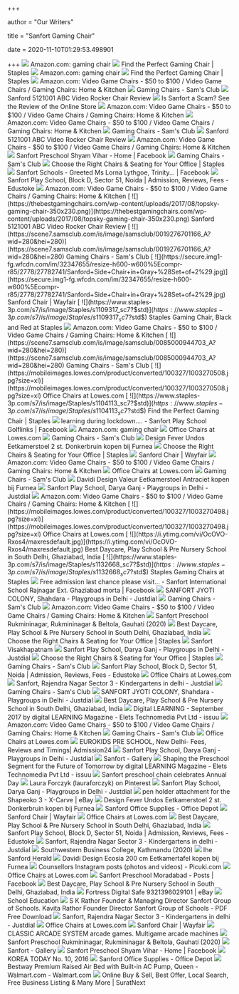 +++
        
author = "Our Writers"
        
title = "Sanfort Gaming Chair"
        
date = 2020-11-10T01:29:53.498901
        
+++
[ ![](https://m.media-amazon.com/images/I/619rXonITKL._AC_UY218_.jpg)](https://m.media-amazon.com/images/I/619rXonITKL._AC_UY218_.jpg) Amazon.com: gaming chair
[ ![](https://www.staples-3p.com/s7/is/image/Staples/sp55258360_sc7?$std$)](https://www.staples-3p.com/s7/is/image/Staples/sp55258360_sc7?$std$) Find the Perfect Gaming Chair | Staples
[ ![](https://m.media-amazon.com/images/I/61HEqHMkRhL._AC_UY218_.jpg)](https://m.media-amazon.com/images/I/61HEqHMkRhL._AC_UY218_.jpg) Amazon.com: gaming chair
[ ![](https://www.staples-3p.com/s7/is/image/Staples/sp21519110_sc7?$std$)](https://www.staples-3p.com/s7/is/image/Staples/sp21519110_sc7?$std$) Find the Perfect Gaming Chair | Staples
[ ![](https://m.media-amazon.com/images/I/71izUCkdLoL._AC_UL320_.jpg)](https://m.media-amazon.com/images/I/71izUCkdLoL._AC_UL320_.jpg) Amazon.com: Video Game Chairs - $50 to $100 / Video Game Chairs / Gaming  Chairs: Home & Kitchen
[ ![](https://scene7.samsclub.com/is/image/samsclub/0084512309576_A?wid=280&hei=280)](https://scene7.samsclub.com/is/image/samsclub/0084512309576_A?wid=280&hei=280) Gaming Chairs - Sam's Club
[ ![](https://thebestgamingchairs.com/wp-content/uploads/2017/06/sanford-5121001-gaming-chair.jpg)](https://thebestgamingchairs.com/wp-content/uploads/2017/06/sanford-5121001-gaming-chair.jpg) Sanford 5121001 ABC Video Rocker Chair Review
[ ![](https://www.onlinethreatalerts.com/article/2020/5/18/is-sanfort-a-scam-see-the-review-of-the-online-store/0.jpg)](https://www.onlinethreatalerts.com/article/2020/5/18/is-sanfort-a-scam-see-the-review-of-the-online-store/0.jpg) Is Sanfort a Scam? See the Review of the Online Store
[ ![](https://m.media-amazon.com/images/I/61AsERStiQL._AC_UL320_.jpg)](https://m.media-amazon.com/images/I/61AsERStiQL._AC_UL320_.jpg) Amazon.com: Video Game Chairs - $50 to $100 / Video Game Chairs / Gaming  Chairs: Home & Kitchen
[ ![](https://m.media-amazon.com/images/I/71iD3uTLZ0L._AC_UL320_.jpg)](https://m.media-amazon.com/images/I/71iD3uTLZ0L._AC_UL320_.jpg) Amazon.com: Video Game Chairs - $50 to $100 / Video Game Chairs / Gaming  Chairs: Home & Kitchen
[ ![](https://scene7.samsclub.com/is/image/samsclub/0084512308930_A?wid=280&hei=280)](https://scene7.samsclub.com/is/image/samsclub/0084512308930_A?wid=280&hei=280) Gaming Chairs - Sam's Club
[ ![](https://thebestgamingchairs.com/wp-content/uploads/2017/07/Rocker-5143601-Video-Gaming-Wireless-350x230.jpg)](https://thebestgamingchairs.com/wp-content/uploads/2017/07/Rocker-5143601-Video-Gaming-Wireless-350x230.jpg) Sanford 5121001 ABC Video Rocker Chair Review
[ ![](https://m.media-amazon.com/images/I/61UmfkXCncL._AC_UL320_.jpg)](https://m.media-amazon.com/images/I/61UmfkXCncL._AC_UL320_.jpg) Amazon.com: Video Game Chairs - $50 to $100 / Video Game Chairs / Gaming  Chairs: Home & Kitchen
[ ![](https://lookaside.fbsbx.com/lookaside/crawler/media/?media_id=794525240582568)](https://lookaside.fbsbx.com/lookaside/crawler/media/?media_id=794525240582568) Sanfort Preschool Shyam Vihar - Home | Facebook
[ ![](https://scene7.samsclub.com/is/image/samsclub/0084512309063_A?wid=280&hei=280)](https://scene7.samsclub.com/is/image/samsclub/0084512309063_A?wid=280&hei=280) Gaming Chairs - Sam's Club
[ ![](https://www.staples.com/sbd/cre/products/191006/dg20118/images/gaming-chairs-2.jpg)](https://www.staples.com/sbd/cre/products/191006/dg20118/images/gaming-chairs-2.jpg) Choose the Right Chairs & Seating for Your Office | Staples
[ ![](https://lookaside.fbsbx.com/lookaside/crawler/media/?media_id=2162907883765448)](https://lookaside.fbsbx.com/lookaside/crawler/media/?media_id=2162907883765448) Sanfort Schools - Greeted Ms Lorna Lythgoe, Trinity... | Facebook
[ ![](https://www.edustoke.com/assets/uploads-new/sanfort-pre-school-1497612291-1.jpg)](https://www.edustoke.com/assets/uploads-new/sanfort-pre-school-1497612291-1.jpg) Sanfort Play School, Block D, Sector 51, Noida | Admission, Reviews, Fees -  Edustoke
[ ![](https://m.media-amazon.com/images/I/71ocfR4COML._AC_UL320_.jpg)](https://m.media-amazon.com/images/I/71ocfR4COML._AC_UL320_.jpg) Amazon.com: Video Game Chairs - $50 to $100 / Video Game Chairs / Gaming  Chairs: Home & Kitchen
[ ![](https://thebestgamingchairs.com/wp-content/uploads/2017/08/topsky-gaming-chair-350x230.png)](https://thebestgamingchairs.com/wp-content/uploads/2017/08/topsky-gaming-chair-350x230.png) Sanford 5121001 ABC Video Rocker Chair Review
[ ![](https://scene7.samsclub.com/is/image/samsclub/0019276701166_A?wid=280&hei=280)](https://scene7.samsclub.com/is/image/samsclub/0019276701166_A?wid=280&hei=280) Gaming Chairs - Sam's Club
[ ![](https://secure.img1-fg.wfcdn.com/im/32347655/resize-h600-w600%5Ecompr-r85/2778/27782741/Sanford+Side+Chair+in+Gray+%28Set+of+2%29.jpg)](https://secure.img1-fg.wfcdn.com/im/32347655/resize-h600-w600%5Ecompr-r85/2778/27782741/Sanford+Side+Chair+in+Gray+%28Set+of+2%29.jpg) Sanford Chair | Wayfair
[ ![](https://www.staples-3p.com/s7/is/image/Staples/s1109317_sc7?$std$)](https://www.staples-3p.com/s7/is/image/Staples/s1109317_sc7?$std$) Staples Gaming Chair, Black and Red at Staples
[ ![](https://m.media-amazon.com/images/I/61xMRC1HKwL._AC_UL320_.jpg)](https://m.media-amazon.com/images/I/61xMRC1HKwL._AC_UL320_.jpg) Amazon.com: Video Game Chairs - $50 to $100 / Video Game Chairs / Gaming  Chairs: Home & Kitchen
[ ![](https://scene7.samsclub.com/is/image/samsclub/0085000944703_A?wid=280&hei=280)](https://scene7.samsclub.com/is/image/samsclub/0085000944703_A?wid=280&hei=280) Gaming Chairs - Sam's Club
[ ![](https://mobileimages.lowes.com/product/converted/100327/1003270508.jpg?size=xl)](https://mobileimages.lowes.com/product/converted/100327/1003270508.jpg?size=xl) Office Chairs at Lowes.com
[ ![](https://www.staples-3p.com/s7/is/image/Staples/s1104113_sc7?$std$)](https://www.staples-3p.com/s7/is/image/Staples/s1104113_sc7?$std$) Find the Perfect Gaming Chair | Staples
[ ![](https://lookaside.fbsbx.com/lookaside/crawler/media/?media_id=2623289617960592)](https://lookaside.fbsbx.com/lookaside/crawler/media/?media_id=2623289617960592) learning during lockdown.... - Sanfort Play School Golflinks | Facebook
[ ![](https://m.media-amazon.com/images/I/611jFd4qtaL._AC_UY218_.jpg)](https://m.media-amazon.com/images/I/611jFd4qtaL._AC_UY218_.jpg) Amazon.com: gaming chair
[ ![](https://mobileimages.lowes.com/product/converted/100301/1003010512.jpg?size=xl)](https://mobileimages.lowes.com/product/converted/100301/1003010512.jpg?size=xl) Office Chairs at Lowes.com
[ ![](https://scene7.samsclub.com/is/image/samsclub/0019276701170_A?wid=280&hei=280)](https://scene7.samsclub.com/is/image/samsclub/0019276701170_A?wid=280&hei=280) Gaming Chairs - Sam's Club
[ ![](https://cdn.webshopapp.com/shops/132458/files/312533652/900x900x2/design-fever-undos-eetkamerstoel-2-st-donkerbruin.jpg)](https://cdn.webshopapp.com/shops/132458/files/312533652/900x900x2/design-fever-undos-eetkamerstoel-2-st-donkerbruin.jpg) Design Fever Undos Eetkamerstoel 2 st. Donkerbruin kopen bij Furnea
[ ![](https://www.staples.com/sbd/cre/products/191006/dg20118/images/office-chairs.png)](https://www.staples.com/sbd/cre/products/191006/dg20118/images/office-chairs.png) Choose the Right Chairs & Seating for Your Office | Staples
[ ![](https://secure.img1-fg.wfcdn.com/im/63062953/resize-h310-w310%5Ecompr-r85/4492/44926786/sanford-armchair.jpg)](https://secure.img1-fg.wfcdn.com/im/63062953/resize-h310-w310%5Ecompr-r85/4492/44926786/sanford-armchair.jpg) Sanford Chair | Wayfair
[ ![](https://m.media-amazon.com/images/I/81MfzZ5CuoL._AC_UL320_.jpg)](https://m.media-amazon.com/images/I/81MfzZ5CuoL._AC_UL320_.jpg) Amazon.com: Video Game Chairs - $50 to $100 / Video Game Chairs / Gaming  Chairs: Home & Kitchen
[ ![](https://mobileimages.lowes.com/product/converted/751118/751118750119.jpg?size=xl)](https://mobileimages.lowes.com/product/converted/751118/751118750119.jpg?size=xl) Office Chairs at Lowes.com
[ ![](https://scene7.samsclub.com/is/image/samsclub/0019276701169_A?wid=280&hei=280)](https://scene7.samsclub.com/is/image/samsclub/0019276701169_A?wid=280&hei=280) Gaming Chairs - Sam's Club
[ ![](https://cdn.webshopapp.com/shops/132458/files/324626491/image.jpg)](https://cdn.webshopapp.com/shops/132458/files/324626491/image.jpg) Davidi Design Valeur Eetkamerstoel Antraciet kopen bij Furnea
[ ![](https://content3.jdmagicbox.com/comp/delhi/x3/pwfl1516708727s6b7x3/catalogue/sanfort-preschool-delhi-eis4l.jpg?clr=664200)](https://content3.jdmagicbox.com/comp/delhi/x3/pwfl1516708727s6b7x3/catalogue/sanfort-preschool-delhi-eis4l.jpg?clr=664200) Sanfort Play School, Darya Ganj - Playgroups in Delhi - Justdial
[ ![](https://m.media-amazon.com/images/I/71SWGSjOcDL._AC_UL320_.jpg)](https://m.media-amazon.com/images/I/71SWGSjOcDL._AC_UL320_.jpg) Amazon.com: Video Game Chairs - $50 to $100 / Video Game Chairs / Gaming  Chairs: Home & Kitchen
[ ![](https://mobileimages.lowes.com/product/converted/100327/1003270498.jpg?size=xl)](https://mobileimages.lowes.com/product/converted/100327/1003270498.jpg?size=xl) Office Chairs at Lowes.com
[ ![](https://i.ytimg.com/vi/OcOVO-Rxos4/maxresdefault.jpg)](https://i.ytimg.com/vi/OcOVO-Rxos4/maxresdefault.jpg) Best Daycare, Play School & Pre Nursery School in South Delhi, Ghaziabad,  India
[ ![](https://www.staples-3p.com/s7/is/image/Staples/s1132668_sc7?$std$)](https://www.staples-3p.com/s7/is/image/Staples/s1132668_sc7?$std$) Staples Gaming Chairs at Staples
[ ![](https://lookaside.fbsbx.com/lookaside/crawler/media/?media_id=1234871883299333)](https://lookaside.fbsbx.com/lookaside/crawler/media/?media_id=1234871883299333) Free admission last chance please visit... - Sanfort International School  Rajnagar Ext. Ghaziabad morta | Facebook
[ ![](https://content3.jdmagicbox.com/comp/delhi/y7/011pxx11.xx11.180522110038.b1y7/catalogue/sanfort-jyoti-colony-jyoti-colony-shahdara-delhi-day-care-centres-w1d9ruagcs-250.JPG)](https://content3.jdmagicbox.com/comp/delhi/y7/011pxx11.xx11.180522110038.b1y7/catalogue/sanfort-jyoti-colony-jyoti-colony-shahdara-delhi-day-care-centres-w1d9ruagcs-250.JPG) SANFORT JYOTI COLONY, Shahdara - Playgroups in Delhi - Justdial
[ ![](https://scene7.samsclub.com/is/image/samsclub/0019469601040_A?wid=280&hei=280)](https://scene7.samsclub.com/is/image/samsclub/0019469601040_A?wid=280&hei=280) Gaming Chairs - Sam's Club
[ ![](https://m.media-amazon.com/images/I/81Vuse0XT1L._AC_UL320_.jpg)](https://m.media-amazon.com/images/I/81Vuse0XT1L._AC_UL320_.jpg) Amazon.com: Video Game Chairs - $50 to $100 / Video Game Chairs / Gaming  Chairs: Home & Kitchen
[ ![](https://scontent.fymy1-1.fna.fbcdn.net/v/t1.0-0/p180x540/26907538_840194332820274_6992068375778396368_n.jpg?_nc_cat=100&_nc_sid=110474&_nc_ohc=-Aka4RpX-RUAX_L5To7&_nc_ht=scontent.fymy1-1.fna&tp=6&oh=4625359a58189108ecc9e7e29187838c&oe=5F96222D)](https://scontent.fymy1-1.fna.fbcdn.net/v/t1.0-0/p180x540/26907538_840194332820274_6992068375778396368_n.jpg?_nc_cat=100&_nc_sid=110474&_nc_ohc=-Aka4RpX-RUAX_L5To7&_nc_ht=scontent.fymy1-1.fna&tp=6&oh=4625359a58189108ecc9e7e29187838c&oe=5F96222D) Sanfort Preschool Rukmininagar, Rukmininagar & Beltola, Gauhati (2020)
[ ![](http://www.sanfortschools.com/common/frontend/images/pop3.png)](http://www.sanfortschools.com/common/frontend/images/pop3.png) Best Daycare, Play School & Pre Nursery School in South Delhi, Ghaziabad,  India
[ ![](https://www.staples.com/sbd/cre/products/191006/dg20118/images/tall-chairs.png)](https://www.staples.com/sbd/cre/products/191006/dg20118/images/tall-chairs.png) Choose the Right Chairs & Seating for Your Office | Staples
[ ![](https://lookaside.fbsbx.com/lookaside/crawler/media/?media_id=2204854903066486&get_thumbnail=1)](https://lookaside.fbsbx.com/lookaside/crawler/media/?media_id=2204854903066486&get_thumbnail=1) Sanfort Visakhapatnam
[ ![](https://content3.jdmagicbox.com/comp/delhi/x3/pwfl1516708727s6b7x3/catalogue/sanfort-preschool-delhi-w9obs.jpg)](https://content3.jdmagicbox.com/comp/delhi/x3/pwfl1516708727s6b7x3/catalogue/sanfort-preschool-delhi-w9obs.jpg) Sanfort Play School, Darya Ganj - Playgroups in Delhi - Justdial
[ ![](https://www.staples.com/sbd/cre/products/191006/dg20118/images/conference-chairs.png)](https://www.staples.com/sbd/cre/products/191006/dg20118/images/conference-chairs.png) Choose the Right Chairs & Seating for Your Office | Staples
[ ![](https://scene7.samsclub.com/is/image/samsclub/0084512309593_A?wid=280&hei=280)](https://scene7.samsclub.com/is/image/samsclub/0084512309593_A?wid=280&hei=280) Gaming Chairs - Sam's Club
[ ![](https://www.edustoke.com/assets/uploads-new/sanfort-pre-school-1497612291-2.jpg)](https://www.edustoke.com/assets/uploads-new/sanfort-pre-school-1497612291-2.jpg) Sanfort Play School, Block D, Sector 51, Noida | Admission, Reviews, Fees -  Edustoke
[ ![](https://mobileimages.lowes.com/product/converted/100327/1003270488.jpg?size=xl)](https://mobileimages.lowes.com/product/converted/100327/1003270488.jpg?size=xl) Office Chairs at Lowes.com
[ ![](https://content.jdmagicbox.com/comp/sahibabad/w7/011pxx11.xx11.171024202504.e4w7/catalogue/sanfort-rajendra-nagar-sector-3-sahibabad-kindergartens-teryiuyjk5-250.jpg)](https://content.jdmagicbox.com/comp/sahibabad/w7/011pxx11.xx11.171024202504.e4w7/catalogue/sanfort-rajendra-nagar-sector-3-sahibabad-kindergartens-teryiuyjk5-250.jpg) Sanfort, Rajendra Nagar Sector 3 - Kindergartens in delhi - Justdial
[ ![](https://scene7.samsclub.com/is/image/samsclub/0076949867809_A?wid=280&hei=280)](https://scene7.samsclub.com/is/image/samsclub/0076949867809_A?wid=280&hei=280) Gaming Chairs - Sam's Club
[ ![](https://content3.jdmagicbox.com/comp/delhi/y7/011pxx11.xx11.180522110038.b1y7/catalogue/sanfort-jyoti-colony-jyoti-colony-shahdara-delhi-day-care-centres-w1d9ruagcs.JPG)](https://content3.jdmagicbox.com/comp/delhi/y7/011pxx11.xx11.180522110038.b1y7/catalogue/sanfort-jyoti-colony-jyoti-colony-shahdara-delhi-day-care-centres-w1d9ruagcs.JPG) SANFORT JYOTI COLONY, Shahdara - Playgroups in Delhi - Justdial
[ ![](http://www.sanfortschools.com/common/frontend/images/gallery/img7.jpg)](http://www.sanfortschools.com/common/frontend/images/gallery/img7.jpg) Best Daycare, Play School & Pre Nursery School in South Delhi, Ghaziabad,  India
[ ![](https://image.isu.pub/171003052237-dbc1f39edba7bf800e406724bf82463f/jpg/page_1.jpg)](https://image.isu.pub/171003052237-dbc1f39edba7bf800e406724bf82463f/jpg/page_1.jpg) Digital LEARNING - September 2017 by digital LEARNING Magazine - Elets  Technomedia Pvt Ltd - issuu
[ ![](https://m.media-amazon.com/images/I/71EDYUI4J3L._AC_UL320_.jpg)](https://m.media-amazon.com/images/I/71EDYUI4J3L._AC_UL320_.jpg) Amazon.com: Video Game Chairs - $50 to $100 / Video Game Chairs / Gaming  Chairs: Home & Kitchen
[ ![](https://scene7.samsclub.com/is/image/samsclub/0085000944759_A?wid=280&hei=280)](https://scene7.samsclub.com/is/image/samsclub/0085000944759_A?wid=280&hei=280) Gaming Chairs - Sam's Club
[ ![](https://mobileimages.lowes.com/product/converted/100327/1003270492.jpg?size=xl)](https://mobileimages.lowes.com/product/converted/100327/1003270492.jpg?size=xl) Office Chairs at Lowes.com
[ ![](https://d1kzgg54terghg.cloudfront.net/api_main/public/images/basic-info/1558513598-banner.jpg)](https://d1kzgg54terghg.cloudfront.net/api_main/public/images/basic-info/1558513598-banner.jpg) EUROKIDS PRE SCHOOL, New Delhi- Fees, Reviews and Timings| Admission24
[ ![](https://content3.jdmagicbox.com/comp/delhi/x3/pwfl1516708727s6b7x3/catalogue/sanfort-preschool-delhi-c0t21.jpg)](https://content3.jdmagicbox.com/comp/delhi/x3/pwfl1516708727s6b7x3/catalogue/sanfort-preschool-delhi-c0t21.jpg) Sanfort Play School, Darya Ganj - Playgroups in Delhi - Justdial
[ ![](https://sanfortanaurakalan.com/UploadedImages/Slider/Gallery_20200404_135323203221402.jpg)](https://sanfortanaurakalan.com/UploadedImages/Slider/Gallery_20200404_135323203221402.jpg) Sanfort - Gallery
[ ![](https://image.isu.pub/191005120402-3ea4b405634952192c28cb70ff7185e2/jpg/page_1.jpg)](https://image.isu.pub/191005120402-3ea4b405634952192c28cb70ff7185e2/jpg/page_1.jpg) Shaping the Preschool Segment for the Future of Tomorrow by digital  LEARNING Magazine - Elets Technomedia Pvt Ltd - issuu
[ ![](https://www.dailyexcelsior.com/wp-content/uploads/2019/11/page16-5.jpg)](https://www.dailyexcelsior.com/wp-content/uploads/2019/11/page16-5.jpg) Sanfort preschool chain celebrates Annual Day
[ ![](https://i.pinimg.com/236x/ac/e2/0d/ace20d2085ab9a557d64dbef44b81ea0.jpg)](https://i.pinimg.com/236x/ac/e2/0d/ace20d2085ab9a557d64dbef44b81ea0.jpg) Laura Forczyk (lauraforczyk) on Pinterest
[ ![](https://content3.jdmagicbox.com/comp/delhi/x3/pwfl1516708727s6b7x3/catalogue/sanfort-preschool-delhi-4wahw.jpg)](https://content3.jdmagicbox.com/comp/delhi/x3/pwfl1516708727s6b7x3/catalogue/sanfort-preschool-delhi-4wahw.jpg) Sanfort Play School, Darya Ganj - Playgroups in Delhi - Justdial
[ ![](https://i.ebayimg.com/images/g/ZJgAAOSw-9hciRml/s-l1600.jpg)](https://i.ebayimg.com/images/g/ZJgAAOSw-9hciRml/s-l1600.jpg) pen holder attachment for the Shapeoko 3 - X-Carve | eBay
[ ![](https://cdn.webshopapp.com/shops/132458/files/312533651/image.jpg)](https://cdn.webshopapp.com/shops/132458/files/312533651/image.jpg) Design Fever Undos Eetkamerstoel 2 st. Donkerbruin kopen bij Furnea
[ ![](https://media.officedepot.com/images/t_search,f_auto/products/460741/Uni-Paint-Markers-Medium-Point-Yellow)](https://media.officedepot.com/images/t_search,f_auto/products/460741/Uni-Paint-Markers-Medium-Point-Yellow) Sanford Office Supplies - Office Depot
[ ![](https://secure.img1-fg.wfcdn.com/im/04672929/resize-h240-w240%5Ecompr-r85/7979/79794927/default_name.jpg)](https://secure.img1-fg.wfcdn.com/im/04672929/resize-h240-w240%5Ecompr-r85/7979/79794927/default_name.jpg) Sanford Chair | Wayfair
[ ![](https://mobileimages.lowes.com/product/converted/812581/812581017557.jpg?size=xl)](https://mobileimages.lowes.com/product/converted/812581/812581017557.jpg?size=xl) Office Chairs at Lowes.com
[ ![](http://www.sanfortschools.com/common/frontend/images/gallery/img12.jpg)](http://www.sanfortschools.com/common/frontend/images/gallery/img12.jpg) Best Daycare, Play School & Pre Nursery School in South Delhi, Ghaziabad,  India
[ ![](https://www.edustoke.com/assets/uploads-new/sanfort-pre-school-1497612287-1.jpg)](https://www.edustoke.com/assets/uploads-new/sanfort-pre-school-1497612287-1.jpg) Sanfort Play School, Block D, Sector 51, Noida | Admission, Reviews, Fees -  Edustoke
[ ![](https://content.jdmagicbox.com/comp/sahibabad/w7/011pxx11.xx11.171024202504.e4w7/catalogue/sanfort-rajendra-nagar-sector-3-sahibabad-kindergartens-bll4h5beri-250.jpg)](https://content.jdmagicbox.com/comp/sahibabad/w7/011pxx11.xx11.171024202504.e4w7/catalogue/sanfort-rajendra-nagar-sector-3-sahibabad-kindergartens-bll4h5beri-250.jpg) Sanfort, Rajendra Nagar Sector 3 - Kindergartens in delhi - Justdial
[ ![](https://scontent.fymy1-2.fna.fbcdn.net/v/t31.0-8/s720x720/14425459_956304501182847_2014086829677733019_o.jpg?_nc_cat=105&_nc_sid=2d5d41&_nc_ohc=pk7dTVeWn68AX8wS7IB&_nc_ht=scontent.fymy1-2.fna&tp=7&oh=814b53ed873fbd168a3066a8eeaa8682&oe=5FA66D94)](https://scontent.fymy1-2.fna.fbcdn.net/v/t31.0-8/s720x720/14425459_956304501182847_2014086829677733019_o.jpg?_nc_cat=105&_nc_sid=2d5d41&_nc_ohc=pk7dTVeWn68AX8wS7IB&_nc_ht=scontent.fymy1-2.fna&tp=7&oh=814b53ed873fbd168a3066a8eeaa8682&oe=5FA66D94) Southwestern Business College, Kathmandu (2020)
[ ![](x-raw-image:///0b98392353a3cf0c76eba5954b6dbc549ab7cca513548f195d71ae79d06a010f)](x-raw-image:///0b98392353a3cf0c76eba5954b6dbc549ab7cca513548f195d71ae79d06a010f) Ihe Sanford Herald
[ ![](https://cdn.webshopapp.com/shops/132458/files/339599210/image.jpg)](https://cdn.webshopapp.com/shops/132458/files/339599210/image.jpg) Davidi Design Ecosia 200 cm Eetkamertafel kopen bij Furnea
[ ![](https://scontent-lga3-1.cdninstagram.com/v/t51.2885-15/sh0.08/e35/s640x640/84311247_136294464317944_7843355922702635420_n.jpg?_nc_ht=scontent-lga3-1.cdninstagram.com&_nc_cat=104&_nc_ohc=MHftEfeCcY4AX85ru2t&oh=17e67399362a21725a384705dbb6d72e&oe=5E8A80BF)](https://scontent-lga3-1.cdninstagram.com/v/t51.2885-15/sh0.08/e35/s640x640/84311247_136294464317944_7843355922702635420_n.jpg?_nc_ht=scontent-lga3-1.cdninstagram.com&_nc_cat=104&_nc_ohc=MHftEfeCcY4AX85ru2t&oh=17e67399362a21725a384705dbb6d72e&oe=5E8A80BF) Counsellors Instagram posts (photos and videos) - Picuki.com
[ ![](https://mobileimages.lowes.com/product/converted/751118/751118030617.jpg?size=xl)](https://mobileimages.lowes.com/product/converted/751118/751118030617.jpg?size=xl) Office Chairs at Lowes.com
[ ![](https://lookaside.fbsbx.com/lookaside/crawler/media/?media_id=458831661344118)](https://lookaside.fbsbx.com/lookaside/crawler/media/?media_id=458831661344118) Sanfort Preschool Moradabad - Posts | Facebook
[ ![](http://www.sanfortschools.com/common/frontend/images/gallery/img5.jpg)](http://www.sanfortschools.com/common/frontend/images/gallery/img5.jpg) Best Daycare, Play School & Pre Nursery School in South Delhi, Ghaziabad,  India
[ ![](https://s3-ap-southeast-2.amazonaws.com/wc-prod-pim/JPEG_1000x1000/SANFORTSF_B_fortress_anti_theft_digital_safe.jpg)](https://s3-ap-southeast-2.amazonaws.com/wc-prod-pim/JPEG_1000x1000/SANFORTSF_B_fortress_anti_theft_digital_safe.jpg) Fortress Digital Safe 9321396029101 | eBay
[ ![](https://lookaside.fbsbx.com/lookaside/crawler/media/?media_id=2525258107525781)](https://lookaside.fbsbx.com/lookaside/crawler/media/?media_id=2525258107525781) School Education
[ ![](https://docplayer.net/docs-images/68/58150564/images/1-0.jpg)](https://docplayer.net/docs-images/68/58150564/images/1-0.jpg) S K Rathor Founder & Managing Director Sanfort Group of Schools. Kavita  Rathor Founder Director Sanfort Group of Schools - PDF Free Download
[ ![](https://content.jdmagicbox.com/comp/sahibabad/w7/011pxx11.xx11.171024202504.e4w7/catalogue/sanfort-rajendra-nagar-sector-3-sahibabad-kindergartens-pk423hzvyh-250.jpg)](https://content.jdmagicbox.com/comp/sahibabad/w7/011pxx11.xx11.171024202504.e4w7/catalogue/sanfort-rajendra-nagar-sector-3-sahibabad-kindergartens-pk423hzvyh-250.jpg) Sanfort, Rajendra Nagar Sector 3 - Kindergartens in delhi - Justdial
[ ![](https://mobileimages.lowes.com/product/converted/751118/751118220063.jpg?size=xl)](https://mobileimages.lowes.com/product/converted/751118/751118220063.jpg?size=xl) Office Chairs at Lowes.com
[ ![](https://secure.img1-fg.wfcdn.com/im/29870679/resize-h160-w160%5Ecompr-r85/2722/27226975/Sanford+Reclining+Loveseat.jpg)](https://secure.img1-fg.wfcdn.com/im/29870679/resize-h160-w160%5Ecompr-r85/2722/27226975/Sanford+Reclining+Loveseat.jpg) Sanford Chair | Wayfair
[ ![](https://www.inthenewage.com/assets/images/img_1510.png)](https://www.inthenewage.com/assets/images/img_1510.png) CLASSIC ARCADE SYSTEM arcade games. Multigame arcade machines
[ ![](https://scontent.fymy1-2.fna.fbcdn.net/v/t1.0-9/s720x720/27657019_846275562212151_1302324722614436910_n.jpg?_nc_cat=105&_nc_sid=110474&_nc_ohc=YZhD5dYOjOQAX_Hxxrb&_nc_ht=scontent.fymy1-2.fna&tp=7&oh=01110f555a0de89fd54416b650cbd870&oe=5F929716)](https://scontent.fymy1-2.fna.fbcdn.net/v/t1.0-9/s720x720/27657019_846275562212151_1302324722614436910_n.jpg?_nc_cat=105&_nc_sid=110474&_nc_ohc=YZhD5dYOjOQAX_Hxxrb&_nc_ht=scontent.fymy1-2.fna&tp=7&oh=01110f555a0de89fd54416b650cbd870&oe=5F929716) Sanfort Preschool Rukmininagar, Rukmininagar & Beltola, Gauhati (2020)
[ ![](https://sanfortanaurakalan.com/UploadedImages/Slider/Gallery_20200216_135010_new205545972.jpg)](https://sanfortanaurakalan.com/UploadedImages/Slider/Gallery_20200216_135010_new205545972.jpg) Sanfort - Gallery
[ ![](https://lookaside.fbsbx.com/lookaside/crawler/media/?media_id=609489445886184)](https://lookaside.fbsbx.com/lookaside/crawler/media/?media_id=609489445886184) Sanfort Preschool Shyam Vihar - Home | Facebook
[ ![](x-raw-image:///23f30b895be09cd907fb19631a8d8adb677ae6c02e2428a79931ea653232f052)](x-raw-image:///23f30b895be09cd907fb19631a8d8adb677ae6c02e2428a79931ea653232f052) KOREA TODAY No. 10, 2016
[ ![](https://media.officedepot.com/images/t_search,f_auto/products/8065750/Sanford-Sharpie-PRO-Chisel-Tip-Permanent)](https://media.officedepot.com/images/t_search,f_auto/products/8065750/Sanford-Sharpie-PRO-Chisel-Tip-Permanent) Sanford Office Supplies - Office Depot
[ ![](https://i5.walmartimages.com/asr/9e58655a-34db-4f7e-86d0-2fae5c26194a_1.6a14b944399d92cab5c91f0006b82ca6.jpeg)](https://i5.walmartimages.com/asr/9e58655a-34db-4f7e-86d0-2fae5c26194a_1.6a14b944399d92cab5c91f0006b82ca6.jpeg) Bestway Premium Raised Air Bed with Built-in AC Pump, Queen - Walmart.com -  Walmart.com
[ ![](https://suratnext.com/upload/shop/769781321.png)](https://suratnext.com/upload/shop/769781321.png) Online Buy & Sell, Best Offer, Local Search, Free Business Listing & Many  More | SuratNext
